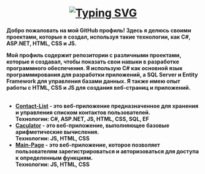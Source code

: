 
<!---
VGTAx/VGTAx is a ✨ special ✨ repository because its `README.md` (this file) appears on your GitHub profile.
You can click the Preview link to take a look at your changes.
--->

<h1 align="center"><a href="https://git.io/typing-svg"><img src="https://readme-typing-svg.demolab.com?font=Cabin&weight=500&size=25&duration=3000&pause=10&color=000000&background=FFFFFF&center=true&vCenter=true&multiline=true&repeat=false&width=600&height=90&lines=%D0%9F%D1%80%D0%B8%D0%B2%D0%B5%D1%82%2C+%D1%8F+%D0%9D%D0%BE%D0%B2%D0%B8%D0%BA%D0%BE%D0%B2+%D0%9C%D0%B8%D1%85%D0%B0%D0%B8%D0%BB" alt="Typing SVG" /></a></h1>
<h4 font-weight="none"><a href="https://git.io/typing-svg"></a>
Добро пожаловать на мой GitHub профиль! Здесь я делюсь своими проектами, которые я создал, используя такие технологии, как C#, ASP.NET, HTML, CSS и JS.

Мой профиль содержит репозитории с различными проектами, которые я создавал, чтобы показать свои навыки в разработке программного обеспечения. 
Я использую C# как основной язык программирования для разработки приложений, а SQL Server и Entity Framework для управления базами данных. Я также имею опыт работы с HTML, CSS и JS для создания веб-страниц и приложений.
<br><br>
<ul>
  <li><a href="https://github.com/VGTAx/Contact-List">Contact-List</a> - это веб-приложение предназначенное для хранения и управления списком контактов пользователей.
  <br>Технологии: C#, ASP.NET, JS, HTML, CSS, SQL, EF</li>
  <li><a href="https://github.com/VGTAx/Calculator")>Caculator</a> - это веб-приложение, выполняющее базовые арифметические вычисления.
  <br>Технологии: JS, HTML, CSS</li>
  <li><a href="https://github.com/VGTAx/Main-page")>Main-Page</a>  - это веб-приложение, которое позволяет пользователям зарегистрироваться и авторизоваться для доступа к определенным функциям.
  <br>Технологии: JS, HTML, CSS</li>
</ul>

</h4>

